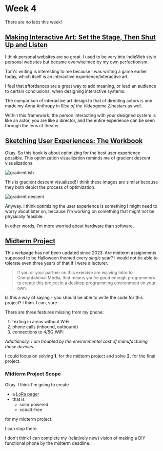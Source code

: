 # Week 4

There are no labs this week!



## [Making Interactive Art: Set the Stage, Then Shut Up and Listen](https://www.tigoe.com/blog/category/physicalcomputing/405/)

I think personal websites are so great. I used to be very into IndieWeb style personal websites but became overwhelmed by my own perfectionism.

Tom's writing is interesting to me because I was writing a game earlier today, which itself is an interactive experience/interactive art. 

I feel that affordances are a great way to add meaning, or lead an audience to certain conclusions, when designing interactive systems.

The comparison of interactive art design to that of directing actors is one made my Anna Anthropy in *Rise of the Videogame Zinesters* as well. 

Within this framework: the person interacting with your designed system is like an actor, you are like a director, and the entire experience can be seen through the lens of theater.

## [Sketching User Experiences: The Workbook](https://search.library.nyu.edu/discovery/fulldisplay?docid=alma990044785160107871&context=L&vid=01NYU_INST:NYU&lang=en&search_scope=CI_NYU_CONSORTIA&adaptor=Local%20Search%20Engine&tab=Unified_Slot&query=any,contains,Sketching%20User%20Experiences:%20The%20Workbook,AND&mode=advanced&offset=0)

Okay. So this book is about optimizing for the best user experience possible. This optimization visualization reminds me of gradient descent visualizations. 

![gradient ish](https://enderversing.github.io/itp-blog/assets/img/week4/gradient.png)

This is gradient descent visualized! I think these images are similar because they both depict the process of optimization.

![gradient descent](https://enderversing.github.io/itp-blog/assets/img/week4/descent.jpg)

Anyway. I think optimizing the user experience is something I might need to worry about later on, because I'm working on something that might not be physically feasible.

In other words, I'm more worried about hardware than software. 

## [Midterm Project](https://itp.nyu.edu/physcomp/syllabus/assignments/#Midterm_Project)

This webpage has not been updated since 2023. Are midterm assignments supposed to be Halloween themed every *single* year? I would not be able to tolerate even three years of that if I were a lecturer.


> If you or your partner on this exercise are waiving Intro to Computational Media, that means you’re good enough programmers to create this project in a desktop programming environment on your own.

Is this a way of saying - you should be able to write the code for this project? I think I can, sure.

There are three features missing from my phone:
1. texting in areas without WiFi
2. phone calls (inbound, outbound)
3. connections to 4/5G WiFi

*Additionally, I am troubled by the environmental cost of manufacturing these devices.*

I could focus on solving **1.** for the midterm project and solve **2.** for the final project.


### Midterm Project Scope

Okay. I think I'm going to create 
* a [LoRa pager](https://meshtastic.org/docs/introduction/) 
* that is 
  * solar powered
  * cobalt-free

for my midterm project. 

I can  stop there. 

I don't think I can complete my (relatively new) vision of making a DIY functional phone by the midterm deadline.

